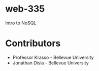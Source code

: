 # web-335
Intro to NoSQL
# Contributors
- Professor Krasso - Bellevue University
- Jonathan Disla - Bellevue University
